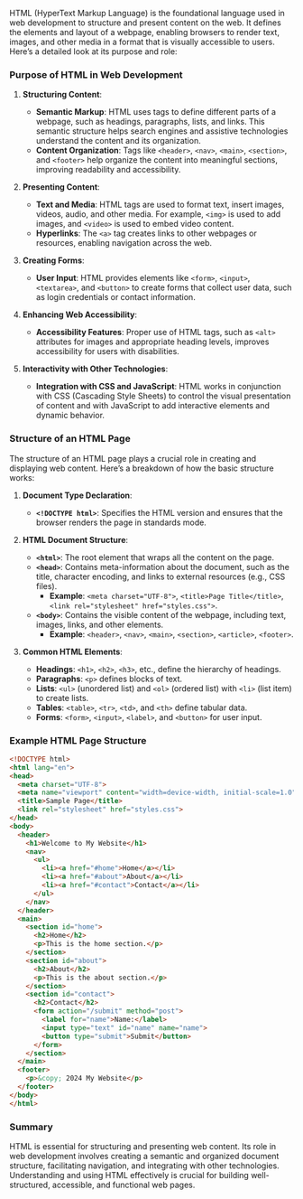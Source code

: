 HTML (HyperText Markup Language) is the foundational language used in web development to structure and present content on the web. It defines the elements and layout of a webpage, enabling browsers to render text, images, and other media in a format that is visually accessible to users. Here’s a detailed look at its purpose and role:

### Purpose of HTML in Web Development

1. **Structuring Content**:
   - **Semantic Markup**: HTML uses tags to define different parts of a webpage, such as headings, paragraphs, lists, and links. This semantic structure helps search engines and assistive technologies understand the content and its organization.
   - **Content Organization**: Tags like `<header>`, `<nav>`, `<main>`, `<section>`, and `<footer>` help organize the content into meaningful sections, improving readability and accessibility.

2. **Presenting Content**:
   - **Text and Media**: HTML tags are used to format text, insert images, videos, audio, and other media. For example, `<img>` is used to add images, and `<video>` is used to embed video content.
   - **Hyperlinks**: The `<a>` tag creates links to other webpages or resources, enabling navigation across the web.

3. **Creating Forms**:
   - **User Input**: HTML provides elements like `<form>`, `<input>`, `<textarea>`, and `<button>` to create forms that collect user data, such as login credentials or contact information.

4. **Enhancing Web Accessibility**:
   - **Accessibility Features**: Proper use of HTML tags, such as `<alt>` attributes for images and appropriate heading levels, improves accessibility for users with disabilities.

5. **Interactivity with Other Technologies**:
   - **Integration with CSS and JavaScript**: HTML works in conjunction with CSS (Cascading Style Sheets) to control the visual presentation of content and with JavaScript to add interactive elements and dynamic behavior.

### Structure of an HTML Page

The structure of an HTML page plays a crucial role in creating and displaying web content. Here’s a breakdown of how the basic structure works:

1. **Document Type Declaration**:
   - **`<!DOCTYPE html>`**: Specifies the HTML version and ensures that the browser renders the page in standards mode.

2. **HTML Document Structure**:
   - **`<html>`**: The root element that wraps all the content on the page.
   - **`<head>`**: Contains meta-information about the document, such as the title, character encoding, and links to external resources (e.g., CSS files).
     - **Example**: `<meta charset="UTF-8">`, `<title>Page Title</title>`, `<link rel="stylesheet" href="styles.css">`.
   - **`<body>`**: Contains the visible content of the webpage, including text, images, links, and other elements.
     - **Example**: `<header>`, `<nav>`, `<main>`, `<section>`, `<article>`, `<footer>`.

3. **Common HTML Elements**:
   - **Headings**: `<h1>`, `<h2>`, `<h3>`, etc., define the hierarchy of headings.
   - **Paragraphs**: `<p>` defines blocks of text.
   - **Lists**: `<ul>` (unordered list) and `<ol>` (ordered list) with `<li>` (list item) to create lists.
   - **Tables**: `<table>`, `<tr>`, `<td>`, and `<th>` define tabular data.
   - **Forms**: `<form>`, `<input>`, `<label>`, and `<button>` for user input.

### Example HTML Page Structure

```html
<!DOCTYPE html>
<html lang="en">
<head>
  <meta charset="UTF-8">
  <meta name="viewport" content="width=device-width, initial-scale=1.0">
  <title>Sample Page</title>
  <link rel="stylesheet" href="styles.css">
</head>
<body>
  <header>
    <h1>Welcome to My Website</h1>
    <nav>
      <ul>
        <li><a href="#home">Home</a></li>
        <li><a href="#about">About</a></li>
        <li><a href="#contact">Contact</a></li>
      </ul>
    </nav>
  </header>
  <main>
    <section id="home">
      <h2>Home</h2>
      <p>This is the home section.</p>
    </section>
    <section id="about">
      <h2>About</h2>
      <p>This is the about section.</p>
    </section>
    <section id="contact">
      <h2>Contact</h2>
      <form action="/submit" method="post">
        <label for="name">Name:</label>
        <input type="text" id="name" name="name">
        <button type="submit">Submit</button>
      </form>
    </section>
  </main>
  <footer>
    <p>&copy; 2024 My Website</p>
  </footer>
</body>
</html>
```

### Summary

HTML is essential for structuring and presenting web content. Its role in web development involves creating a semantic and organized document structure, facilitating navigation, and integrating with other technologies. Understanding and using HTML effectively is crucial for building well-structured, accessible, and functional web pages.

